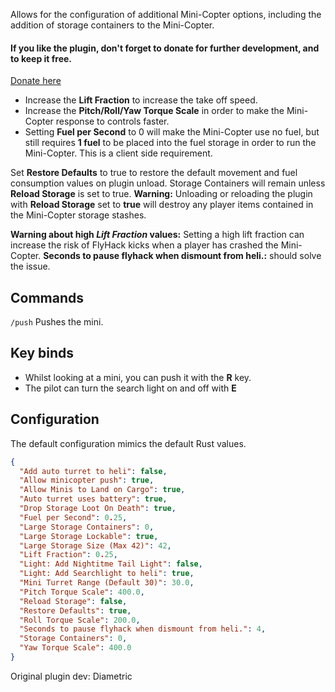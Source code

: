 Allows for the configuration of additional Mini-Copter options, including the addition of storage containers to the Mini-Copter.
 
#### If you like the plugin, don't forget to donate for further development, and to keep it free. 
[Donate here](http://https://umod.org/user/78yVj2xyGj/donate)

* Increase the **Lift Fraction** to increase the take off speed.
* Increase the **Pitch/Roll/Yaw Torque Scale** in order to make the Mini-Copter response to controls faster.
* Setting **Fuel per Second** to 0 will make the Mini-Copter use no fuel, but still requires **1 fuel** to be placed into the fuel storage in order to run the Mini-Copter. This is a client side requirement.

Set **Restore Defaults** to true to restore the default movement and fuel consumption values on plugin unload.   Storage Containers will remain unless **Reload Storage** is set to true. **Warning:** Unloading or reloading the plugin with **Reload Storage** set to **true** will destroy any player items contained in the Mini-Copter storage stashes.

**Warning about high *Lift Fraction* values:** Setting a high lift fraction can increase the risk of FlyHack kicks when a player has crashed the Mini-Copter. **Seconds to pause flyhack when dismount from heli.:** should solve the issue. 

## Commands
`/push` Pushes the mini.

## Key binds
* Whilst looking at a mini, you can push it with the **R** key.
* The pilot can turn the search light on and off with **E**

## Configuration

The default configuration mimics the default Rust values.

```json
{
  "Add auto turret to heli": false,
  "Allow minicopter push": true,
  "Allow Minis to Land on Cargo": true,
  "Auto turret uses battery": true,
  "Drop Storage Loot On Death": true,
  "Fuel per Second": 0.25,
  "Large Storage Containers": 0,
  "Large Storage Lockable": true,
  "Large Storage Size (Max 42)": 42,
  "Lift Fraction": 0.25,
  "Light: Add Nightitme Tail Light": false,
  "Light: Add Searchlight to heli": true,
  "Mini Turret Range (Default 30)": 30.0,
  "Pitch Torque Scale": 400.0,
  "Reload Storage": false,
  "Restore Defaults": true,
  "Roll Torque Scale": 200.0,
  "Seconds to pause flyhack when dismount from heli.": 4,
  "Storage Containers": 0,
  "Yaw Torque Scale": 400.0
}
```

Original plugin dev: Diametric